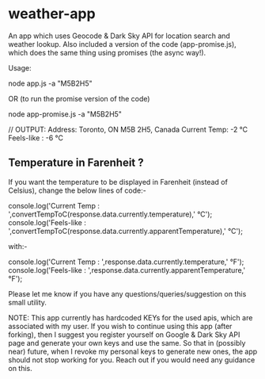 # weather-app
An app which uses Geocode &amp; Dark Sky API for location search and weather lookup. 
Also included a version of the code (app-promise.js), which does the same thing using promises (the async way!).

Usage:

node app.js -a "M5B2H5"

OR (to run the promise version of the code)

node app-promise.js -a "M5B2H5"

// OUTPUT:
Address: Toronto, ON M5B 2H5, Canada
Current Temp: -2 °C
Feels-like  : -6 °C


Temperature in Farenheit ?
------------------------------
If you want the temperature to be displayed in Farenheit (instead of Celsius), change the below lines of code:-

  console.log('Current Temp : ',convertTempToC(response.data.currently.temperature),' °C');
  console.log('Feels-like   : ',convertTempToC(response.data.currently.apparentTemperature),' °C');
  
  with:-
  
  console.log('Current Temp : ',response.data.currently.temperature,' °F');
  console.log('Feels-like   : ',response.data.currently.apparentTemperature,' °F');

Please let me know if you have any questions/queries/suggestion on this small utility.


NOTE: 
This app currently has hardcoded KEYs for the used apis, which are associated with my user. 
If you wish to continue using this app (after forking), then I suggest you register yourself
on Google & Dark Sky API page and generate your own keys and use the same. So that in (possibly
near) future, when I revoke my personal keys to generate new ones, the app should not stop 
working for you. Reach out if you would need any guidance on this.
